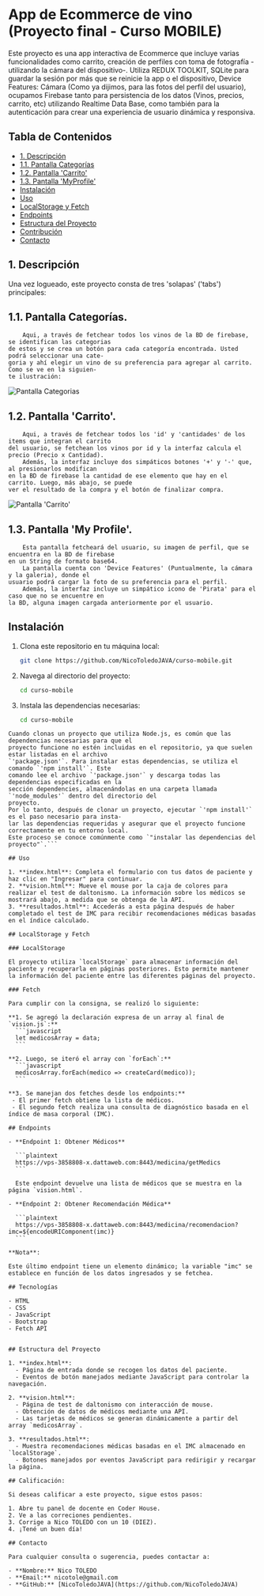 # App de Ecommerce de vino (Proyecto final - Curso MOBILE) 

Este proyecto es una app interactiva de Ecommerce que incluye varias funcionalidades como carrito, creación de perfiles con toma de fotografía -utilizando la cámara del dispositivo-. Utiliza REDUX TOOLKIT, SQLite para guardar la sesión por más que se reinicie la app o el dispositivo, Device Features: Cámara (Como ya dijimos, para las fotos del perfil del usuario), ocupamos Firebase tanto para persistencia de los datos (Vinos, precios, carrito, etc) utilizando Realtime Data Base, como también para la autenticación para crear una experiencia de usuario dinámica y responsiva.

## Tabla de Contenidos

- [1. Descripción](#descripcion)
- [1.1. Pantalla Categorías](#catego)
- [1.2. Pantalla 'Carrito'](#carro)
- [1.3. Pantalla 'MyProfile'](#profi)
- [Instalación](#instalación)
- [Uso](#uso)
- [LocalStorage y Fetch](#localstorage-y-fetch)
- [Endpoints](#endpoints)
- [Estructura del Proyecto](#estructura-del-proyecto)
- [Contribución](#contribución)
- [Contacto](#contacto)


<h2 id="descripcion">1. Descripción</h2>

Una vez logueado, este proyecto consta de tres 'solapas' ('tabs') principales:

<h2 id="catego">1.1. Pantalla Categorías.</h2>

        Aqui, a través de fetchear todos los vinos de la BD de firebase, se identifican las categorias
    de estos y se crea un botón para cada categoría encontrada. Usted podrá seleccionar una cate-
    goria y ahí elegir un vino de su preferencia para agregar al carrito. Como se ve en la siguien-
    te ilustración:
![Pantalla Categorias](./gitHubIllustrations/SolapaA.jpg)


<h2 id="carro">1.2. Pantalla 'Carrito'.</h2>

        Aqui, a través de fetchear todos los 'id' y 'cantidades' de los items que integran el carrito 
    del usuario, se fetchean los vinos por id y la interfaz calcula el precio (Precio x Cantidad).
        Además, la interfaz incluye dos simpáticos botones '+' y '-' que, al presionarlos modifican
    en la BD de firebase la cantidad de ese elemento que hay en el carrito. Luego, más abajo, se puede
    ver el resultado de la compra y el botón de finalizar compra.

![Pantalla 'Carrito'](./gitHubIllustrations/SolapaB.jpg)


<h2 id="profi">1.3. Pantalla 'My Profile'.</h2>

        Esta pantalla fetcheará del usuario, su imagen de perfil, que se encuentra en la BD de firebase
    en un String de formato base64.
        La pantalla cuenta con 'Device Features' (Puntualmente, la cámara y la galeria), donde el 
    usuario podrá cargar la foto de su preferencia para el perfil.    
        Además, la interfaz incluye un simpático icono de 'Pirata' para el caso que no se encuentre en
    la BD, alguna imagen cargada anteriormente por el usuario.
        

## Instalación

1. Clona este repositorio en tu máquina local:

    ```bash
    git clone https://github.com/NicoToledoJAVA/curso-mobile.git
    ```

2. Navega al directorio del proyecto:

    ```bash
    cd curso-mobile
    ```

3. Instala las dependencias necesarias:

    ```bash
    cd curso-mobile
    ```
  ```NOTE
Cuando clonas un proyecto que utiliza Node.js, es común que las dependencias necesarias para que el 
proyecto funcione no estén incluidas en el repositorio, ya que suelen estar listadas en el archivo
`'package.json'`. Para instalar estas dependencias, se utiliza el comando `'npm install'`. Este 
comando lee el archivo `'package.json'` y descarga todas las dependencias especificadas en la 
sección dependencies, almacenándolas en una carpeta llamada `'node_modules'` dentro del directorio del 
proyecto. 
Por lo tanto, después de clonar un proyecto, ejecutar `'npm install'` es el paso necesario para insta-
lar las dependencias requeridas y asegurar que el proyecto funcione correctamente en tu entorno local. 
Este proceso se conoce comúnmente como `"instalar las dependencias del proyecto"`.```

## Uso

1. **index.html**: Completa el formulario con tus datos de paciente y haz clic en "Ingresar" para continuar.
2. **vision.html**: Mueve el mouse por la caja de colores para realizar el test de daltonismo. La información sobre los médicos se mostrará abajo, a medida que se obtenga de la API.
3. **resultados.html**: Accederás a esta página después de haber completado el test de IMC para recibir recomendaciones médicas basadas en el índice calculado.

## LocalStorage y Fetch

### LocalStorage

El proyecto utiliza `localStorage` para almacenar información del paciente y recuperarla en páginas posteriores. Esto permite mantener la información del paciente entre las diferentes páginas del proyecto.

### Fetch

Para cumplir con la consigna, se realizó lo siguiente:

**1. Se agregó la declaración expresa de un array al final de `vision.js`:**
    ```javascript
    let medicosArray = data;
    ```

**2. Luego, se iteró el array con `forEach`:**
    ```javascript
    medicosArray.forEach(medico => createCard(medico));
    ```

**3. Se manejan dos fetches desde los endpoints:**
   - El primer fetch obtiene la lista de médicos.
   - El segundo fetch realiza una consulta de diagnóstico basada en el índice de masa corporal (IMC).

## Endpoints

- **Endpoint 1: Obtener Médicos**

    ```plaintext
    https://vps-3858808-x.dattaweb.com:8443/medicina/getMedics
    ```

    Este endpoint devuelve una lista de médicos que se muestra en la página `vision.html`.

- **Endpoint 2: Obtener Recomendación Médica**

    ```plaintext
    https://vps-3858808-x.dattaweb.com:8443/medicina/recomendacion?imc=${encodeURIComponent(imc)}
    ```

  **Nota**:

  Este último endpoint tiene un elemento dinámico; la variable "imc" se establece en función de los datos ingresados y se fetchea.

## Tecnologías

- HTML
- CSS
- JavaScript
- Bootstrap
- Fetch API


## Estructura del Proyecto

1. **index.html**: 
    - Página de entrada donde se recogen los datos del paciente.
    - Eventos de botón manejados mediante JavaScript para controlar la navegación.

2. **vision.html**: 
    - Página de test de daltonismo con interacción de mouse.
    - Obtención de datos de médicos mediante una API.
    - Las tarjetas de médicos se generan dinámicamente a partir del array `medicosArray`.

3. **resultados.html**: 
    - Muestra recomendaciones médicas basadas en el IMC almacenado en `localStorage`.
    - Botones manejados por eventos JavaScript para redirigir y recargar la página.

## Calificación:

Si deseas calificar a este proyecto, sigue estos pasos:

1. Abre tu panel de docente en Coder House.
2. Ve a las correciones pendientes.
3. Corrige a Nico TOLEDO con un 10 (DIEZ).
4. ¡Tené un buen día!

## Contacto

Para cualquier consulta o sugerencia, puedes contactar a:

- **Nombre:** Nico TOLEDO
- **Email:** nicotole@gmail.com
- **GitHub:** [NicoToledoJAVA](https://github.com/NicoToledoJAVA)
